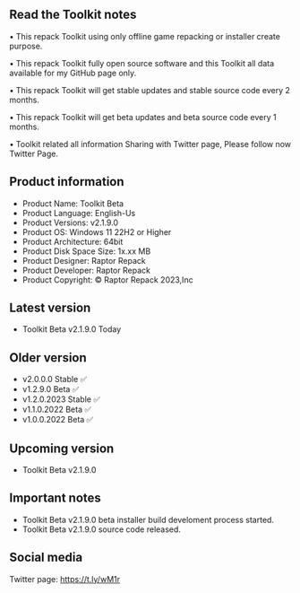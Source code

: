 Read the Toolkit notes
----------------------

• This repack Toolkit using only offline game repacking or installer create purpose.

• This repack Toolkit fully open source software and this Toolkit all data available for my GitHub page only.

• This repack Toolkit will get stable updates and stable source code every 2 months.

• This repack Toolkit will get beta updates and beta source code every 1 months.

• Toolkit related all information Sharing with Twitter page, Please follow now Twitter Page.

Product information
-------------------
- Product Name: Toolkit Beta
- Product Language: English-Us
- Product Versions: v2.1.9.0
- Product OS: Windows 11 22H2 or Higher
- Product Architecture: 64bit
- Product Disk Space Size: 1x.xx MB
- Product Designer: Raptor Repack
- Product Developer: Raptor Repack
- Product Copyright: © Raptor Repack 2023,Inc

Latest version
--------------
- Toolkit Beta v2.1.9.0 Today

Older version
-------------
- v2.0.0.0 Stable ✅
- v1.2.9.0 Beta ✅
- v1.2.0.2023 Stable ✅
- v1.1.0.2022 Beta ✅
- v1.0.0.2022 Beta ✅

Upcoming version
----------------
- Toolkit Beta v2.1.9.0

Important notes
---------------
- Toolkit Beta v2.1.9.0 beta installer build develoment process started.
- Toolkit Beta v2.1.9.0 source code released.

Social media
------------
Twitter page: https://t.ly/wM1r

